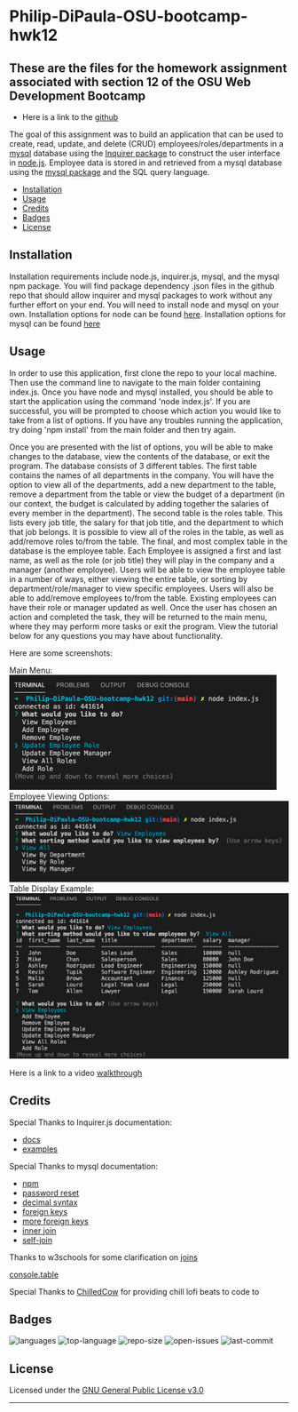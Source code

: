 # Philip-DiPaula-OSU-bootcamp-hwk12

## These are the files for the homework assignment associated with section 12 of the OSU Web Development Bootcamp

* Here is a link to the [github](https://github.com/pjdip/Philip-DiPaula-OSU-bootcamp-hwk12)

The goal of this assignment was to build an application that can be used to create, read, update, and delete (CRUD) employees/roles/departments in a [mysql](https://www.mysql.com/downloads/) database using the [Inquirer package](https://www.npmjs.com/package/inquirer) to construct the user interface in [node.js](https://nodejs.org/en/download/). Employee data is stored in and retrieved from a mysql database using the [mysql package](https://www.npmjs.com/package/mysql) and the SQL query language.

* [Installation](#installation)
* [Usage](#usage)
* [Credits](#credits)
* [Badges](#badges)
* [License](#license)

## Installation

Installation requirements include node.js, inquirer.js, mysql, and the mysql npm package.
You will find package dependency .json files in the github repo that should allow inquirer and mysql packages to work without any further effort on your end. You will need to install node and mysql on your own. Installation options for node can be found [here](https://nodejs.org/en/download/). Installation options for mysql can be found [here](https://www.mysql.com/downloads/)

## Usage 

In order to use this application, first clone the repo to your local machine. Then use the command line to navigate to the main folder containing index.js. Once you have node and mysql installed, you should be able to start the application using the command 'node index.js'. If you are successful, you will be prompted to choose which action you would like to take from a list of options. If you have any troubles running the application, try doing 'npm install' from the main folder and then try again.

Once you are presented with the list of options, you will be able to make changes to the database, view the contents of the database, or exit the program. The database consists of 3 different tables. The first table contains the names of all departments in the company. You will have the option to view all of the departments, add a new department to the table, remove a department from the table or view the budget of a department (in our context, the budget is calculated by adding together the salaries of every member in the department). The second table is the roles table. This lists every job title, the salary for that job title, and the department to which that job belongs. It is possible to view all of the roles in the table, as well as add/remove roles to/from the table. The final, and most complex table in the database is the employee table. Each Employee is assigned a first and last name, as well as the role (or job title) they will play in the company and a manager (another employee). Users will be able to view the employee table in a number of ways, either viewing the entire table, or sorting by department/role/manager to view specific employees. Users will also be able to add/remove employees to/from the table. Existing employees can have their role or manager updated as well. Once the user has chosen an action and completed the task, they will be returned to the main menu, where they may perform more tasks or exit the program. View the tutorial below for any questions you may have about functionality.

Here are some screenshots:

Main Menu: ![main](assets/mainTable.png/)
Employee Viewing Options: ![view](assets/viewOptions.png)
Table Display Example: ![display](assets/displayExample.png)

Here is a link to a video [walkthrough]()

## Credits

Special Thanks to Inquirer.js documentation:
* [docs](https://www.npmjs.com/package/inquirer)
* [examples](https://github.com/SBoudrias/Inquirer.js)

Special Thanks to mysql documentation:
* [npm](https://www.npmjs.com/package/mysql)
* [password reset](https://dev.mysql.com/doc/refman/8.0/en/set-password.html)
* [decimal syntax](https://dev.mysql.com/doc/refman/5.7/en/precision-math-decimal-characteristics.html)
* [foreign keys](https://dev.mysql.com/doc/mysql-tutorial-excerpt/5.7/en/example-foreign-keys.html)
* [more foreign keys](https://www.mysqltutorial.org/mysql-foreign-key/)
* [inner join](https://www.mysqltutorial.org/mysql-inner-join.aspx/)
* [self-join](https://www.mysqltutorial.org/mysql-self-join/)

Thanks to w3schools for some clarification on [joins](https://www.w3schools.com/sql/sql_join.asp)

[console.table](https://www.npmjs.com/package/console.table)

Special Thanks to [ChilledCow](https://www.youtube.com/channel/UCSJ4gkVC6NrvII8umztf0Ow) for providing chill lofi beats to code to

## Badges

![languages](https://img.shields.io/github/languages/count/pjdip/Philip-DiPaula-OSU-bootcamp-hwk12)
![top-language](https://img.shields.io/github/languages/top/pjdip/Philip-DiPaula-OSU-bootcamp-hwk12)
![repo-size](https://img.shields.io/github/repo-size/pjdip/Philip-DiPaula-OSU-bootcamp-hwk12)
![open-issues](https://img.shields.io/github/issues-raw/pjdip/Philip-DiPaula-OSU-bootcamp-hwk12)
![last-commit](https://img.shields.io/github/last-commit/pjdip/Philip-DiPaula-OSU-bootcamp-hwk12)

## License

Licensed under the [GNU General Public License v3.0](https://choosealicense.com/licenses/gpl-3.0/)

---